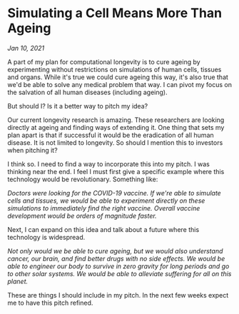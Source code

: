 # Simulating a Cell Means More Than Ageing
*Jan 10, 2021*

A part of my plan for computational longevity is to cure ageing by experimenting without restrictions on simulations of human cells, tissues and organs. While it's true we could cure ageing this way, it's also true that we'd be able to solve any medical problem that way. I can pivot my focus on the salvation of all human diseases (including ageing).

But should I? Is it a better way to pitch my idea?

Our current longevity research is amazing. These researchers are looking directly at ageing and finding ways of extending it. One thing that sets my plan apart is that if successful it would be the eradication of all human disease. It is not limited to longevity. So should I mention this to investors when pitching it?

I think so. I need to find a way to incorporate this into my pitch. I was thinking near the end. I feel I must first give a specific example where this technology would be revolutionary. Something like:

*Doctors were looking for the COVID-19 vaccine. If we're able to simulate cells and tissues, we would be able to experiment directly on these simulations to immediately find the right vaccine. Overall vaccine development would be orders of magnitude faster.*

Next, I can expand on this idea and talk about a future where this technology is widespread.

*Not only would we be able to cure ageing, but we would also understand cancer, our brain, and find better drugs with no side effects. We would be able to engineer our body to survive in zero gravity for long periods and go to other solar systems. We would be able to alleviate suffering for all on this planet.*

These are things I should include in my pitch. In the next few weeks expect me to have this pitch refined.
